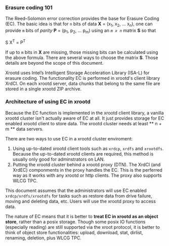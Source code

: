 ### Erasure coding 101

The Reed–Solomon error correction provides the base for Erasure Coding (EC). The basic idea
is that for `n` bits of data **X** = (x<sub>1</sub>, x<sub>2</sub>, ... x<sub>n</sub>),
one can provide `m` bits of *parity* **P** = (p<sub>1</sub>, p<sub>2</sub>, ...  p<sub>m</sub>)
using an *`m x n`* matrix **S** so that 

S X<sup>T</sup> = P<sup>T</sup>

If up to `m` bits in **X** are missing, those missing bits can be calculated using the 
above formula. There
are several ways to choose the matrix **S**. Those details are beyond the scope of this
document.

Xrootd uses Intel’s Intelligent Storage Acceleration Library (ISA-L) for erasure coding. 
The functionality EC is performed in xrootd's client library XrdCl. On each xrootd server, 
data chunks that belong to the same file are stored in a single xrootd ZIP archive. 
 
### Architecture of using EC in xrootd

Because the EC function is implemented in the xrootd client library, a vanilla xrootd 
cluster isn't actually aware of EC at all. It just provides storage for EC enabled xrootd 
client to store data. The xrootd cluster needs at least ** n + m ** data servers.

There are two ways to use EC in a xrootd cluster enviroment:

1. Using up-to-dated xrootd client tools such as `xrdcp`, `xrdfs` and `xrootdfs`. 
   Because the up-to-dated xrootd clients are required, this method is usually only
   good for adminstrators on LAN.
2. Putting the xrootd cluster behind a xrootd proxy (DTN). The XrdCl (and XrdEC) componments
   in the proxy handles the EC. This is the perferred way as it works with any xrootd
   or http clients. The proxy also supports WLCG TPC.

This document assumes that the administrators will use EC enabled `xrdcp/xrdfs/xrootdfs`
for tasks such as restore data from drive failure, moving and deleting 
data, etc. Users will use the xrootd proxy to access data.

The nature of EC means that it is better to **treat EC in xrootd as an object store**, rather
than a posix storage. Though some posix IO functions (especially reading) are still 
supported via the xroot protocol, it is better to think of object store functionalities: 
upload, download, stat, dirlist, renaming, deletion, plus WLCG TPC.

